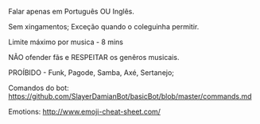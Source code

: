 Falar apenas em Português OU Inglês.

Sem xingamentos; Exceção quando o coleguinha permitir.

Limite máximo por musica - 8 mins

NÃO ofender fãs e RESPEITAR os genêros musicais.

PROÍBIDO - Funk, Pagode, Samba, Axé, Sertanejo;


Comandos do bot: https://github.com/SlayerDamianBot/basicBot/blob/master/commands.md

Emotions: http://www.emoji-cheat-sheet.com/
